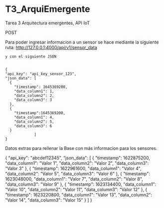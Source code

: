 # T3_ArquiEmergente
 Tarea 3 Arquitectura emergentes, API IoT

POST
    
Para poder ingresar informacion a un sensor se hace mediante la siguiente ruta: 
    http://127.0.0.1:4000/api/v1/sensor_data

    y con el siguiente JSON 


    {
    "api_key": "api_key_sensor_123",
    "json_data": [
      {
        "timestamp": 1645369200,
        "data_column1": 1,
        "data_column2": 2,
        "data_column3": 3
      },
      {
        "timestamp":1645369200,
        "data_column1": 4,
        "data_column2": 5,
        "data_column3": 6
      }
                 ]
    }

Datos extras para rellenar la Base con más informacion para los sensores. 


{
  "api_key": "abcdef12345",
  "json_data": [
    {
      "timestamp": 1622875200,
      "data_column1": "Valor 1",
      "data_column2": "Valor 2",
      "data_column3": "Valor 3"
    },
    {
      "timestamp": 1622961600,
      "data_column1": "Valor 4",
      "data_column2": "Valor 5",
      "data_column3": "Valor 6"
    },
    {
      "timestamp": 1623048000,
      "data_column1": "Valor 7",
      "data_column2": "Valor 8",
      "data_column3": "Valor 9"
    },
    {
      "timestamp": 1623134400,
      "data_column1": "Valor 10",
      "data_column2": "Valor 11",
      "data_column3": "Valor 12"
    },
    {
      "timestamp": 1623220800,
      "data_column1": "Valor 13",
      "data_column2": "Valor 14",
      "data_column3": "Valor 15"
    }
  ]
}

